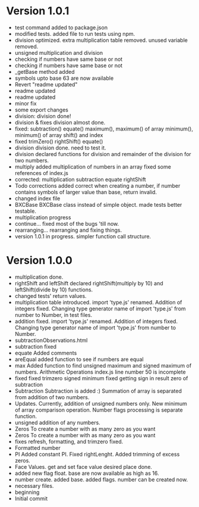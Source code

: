 # Version 1.0.1
- test command added to package.json
- modified tests.
    added file to run tests using npm.
- division optimized.
    extra multiplication table removed. unused variable removed.
- unsigned multiplication and division
- checking if numbers have same base or not
- checking if numbers have same base or not
- _getBase method added
- symbols upto base 63 are now available
- Revert "readme updated"
- readme updated
- readme updated
- minor fix
- some export changes
- division: division done!
- division & fixes division almost done.
- fixed:
    subtraction() equate() maximum(), maximum() of array minimum(), minimum() of array shift() and index
- fixed
    trimZero() rightShift() equate()
- division division done. need to test it.
- division declared functions for division and remainder of the division for two numbers.
- multiply added multiplication of numbers in an array fixed some references of index.js
- corrected:
    multiplication subtraction equate rightShift
- Todo corrections added
    correct when creating a number, if number contains symbols of larger value than base, return invalid.
- changed index file
- BXCBase BXCBase class instead of simple object. made tests better testable.
- multiplication progress
- continue...
    fixed most of the bugs 'till now.
- rearranging...
    rearranging and fixing things.
- version 1.0.1 in progress.
    simpler function call structure.

# Version 1.0.0
- multiplication done.
- rightShift and leftShift declared rightShift(multiply by 10) and leftShift(divide by 10) functions.
- changed tests' return values.
- multiplication table introduced. import 'type.js' renamed. Addition of integers fixed. Changing type generator name of import 'type.js' from number to Number, in test files.
- addition fixed. import 'type.js' renamed. Addition of integers fixed. Changing type generator name of import 'type.js' from number to Number.
- subtractionObservations.html
- subtraction fixed
- equate Added comments
- areEqual added function to see if numbers are equal
- max Added function to find unsigned maximum and signed maximum of numbers. Arithmetic Operations index.js line number 50 is incomplete
- fixed fixed trimzero signed minimum fixed getting sign in result zero of subtraction
- Subtraction Subtraction is added :) Summation of array is separated from addition of two numbers.
- Updates. Currently, addition of unsigned numbers only. New minimum of array comparison operation. Number flags processing is separate function.
- unsigned addition of any numbers.
- Zeros To create a number with as many zero as you want
- Zeros To create a number with as many zero as you want
- fixes refresh, formatting, and trimzero fixed.
- Formatted number
- PI Added constant PI. Fixed rightLenght. Added trimming of excess zeros.
- Face Values. get and set face value desired place done.
- added new flag float. base are now available as high as 16.
- number create. added base. added flags. number can be created now.
- necessary files.
- beginning
- Initial commit